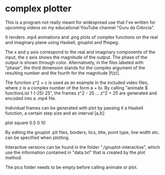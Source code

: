 # complex plotter

This is a program not really meant for widespread use that I've written for upcoming videos on my educational YouTube channel "Guru da Ciência".

It renders .mp4 animations and .png plots of complex functions on the real and imaginary plane using Haskell, gnuplot and ffmpeg.

The x and y axis correspond to the real and imaginary components of the input, the z axis shows the magnitude of the output. The phase of the output is shown through color.
Alternatively, in the files labeled with "phase", the third dimension stands for the complex argument of the resulting number and the fourth for the magnitude |f(z)|.

The function z^2 + c is used as an example in the included video files, where z is a complex number of the form a + bi. By calling "animate $ functionList 1 (-25) 25",
the frames z^2 - 25 ... z^2 + 25 are generated and encoded into a .mp4 file.

Individual frames can be generated with plot by passing it a Haskell function, a certain step size and an interval [a,b]:

plot square 0.5 0 10

By editing the gnuplot .plt files, borders, tics, title, point type, line width etc. can be specified when plotting. 

Interactive versions can be found in the folder "./gnuplot-interactive", which use the information contained in "data.txt" that is created by the plot method.

The pics folder needs to be empty before calling animate or plot.

